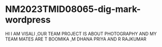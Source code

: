 # NM2023TMID08065-dig-mark-wordpress
HI I AM VISALI ,OUR TEAM PROJECT IS ABOUT PHOTOGRAPHY AND MY TEAM MATES ARE T BOOMIKA ,M DHANA PRIYA AND R RAJKUMAR

